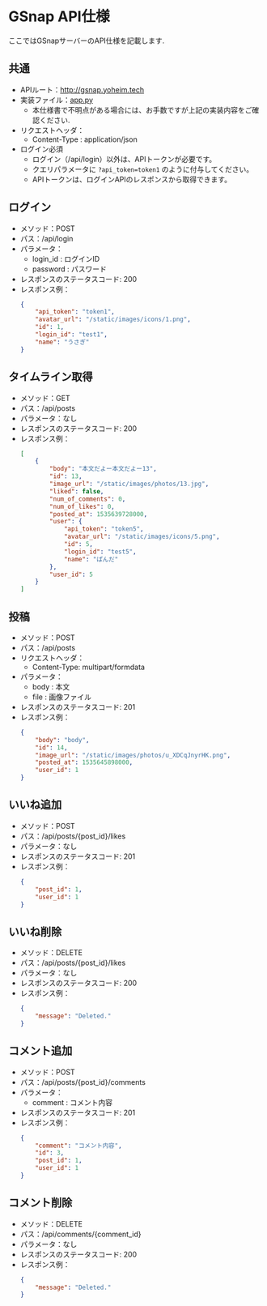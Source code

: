 # GSnap API仕様
ここではGSnapサーバーのAPI仕様を記載します.

## 共通
* APIルート：http://gsnap.yoheim.tech
* 実装ファイル：[app.py](./appy.py)
  * 本仕様書で不明点がある場合には、お手数ですが上記の実装内容をご確認ください.
* リクエストヘッダ：
  * Content-Type : application/json
* ログイン必須
  * ログイン（/api/login）以外は、APIトークンが必要です。
  * クエリパラメータに `?api_token=token1` のように付与してください。
  * APIトークンは、ログインAPIのレスポンスから取得できます。  

## ログイン
* メソッド：POST
* パス：/api/login
* パラメータ：
  * login_id : ログインID
  * password : パスワード
* レスポンスのステータスコード: 200
* レスポンス例：
    ```json
    {
        "api_token": "token1",
        "avatar_url": "/static/images/icons/1.png",
        "id": 1,
        "login_id": "test1",
        "name": "うさぎ"
    }
    ```

## タイムライン取得
* メソッド：GET
* パス：/api/posts
* パラメータ：なし
* レスポンスのステータスコード: 200
* レスポンス例：
    ```json
    [
        {
            "body": "本文だよー本文だよー13",
            "id": 13,
            "image_url": "/static/images/photos/13.jpg",
            "liked": false,
            "num_of_comments": 0,
            "num_of_likes": 0,
            "posted_at": 1535639728000,
            "user": {
                "api_token": "token5",
                "avatar_url": "/static/images/icons/5.png",
                "id": 5,
                "login_id": "test5",
                "name": "ぱんだ"
            },
            "user_id": 5
        }
    ]
    ```

## 投稿
* メソッド：POST
* パス：/api/posts
* リクエストヘッダ：
  * Content-Type: multipart/formdata
* パラメータ：
  * body : 本文
  * file : 画像ファイル
* レスポンスのステータスコード: 201
* レスポンス例：
    ```json
    {
        "body": "body",
        "id": 14,
        "image_url": "/static/images/photos/u_XDCqJnyrHK.png",
        "posted_at": 1535645898000,
        "user_id": 1
    }
    ```

## いいね追加
* メソッド：POST
* パス：/api/posts/{post_id}/likes
* パラメータ：なし
* レスポンスのステータスコード: 201
* レスポンス例：
    ```json
    {
        "post_id": 1,
        "user_id": 1
    }
    ```

## いいね削除
* メソッド：DELETE
* パス：/api/posts/{post_id}/likes
* パラメータ：なし
* レスポンスのステータスコード: 200
* レスポンス例：
    ```json
    {
        "message": "Deleted."
    }
    ```

## コメント追加
* メソッド：POST
* パス：/api/posts/{post_id}/comments
* パラメータ：
  * comment : コメント内容
* レスポンスのステータスコード: 201
* レスポンス例：
    ```json
    {
        "comment": "コメント内容",
        "id": 3,
        "post_id": 1,
        "user_id": 1
    }
    ```

## コメント削除
* メソッド：DELETE
* パス：/api/comments/{comment_id}
* パラメータ：なし
* レスポンスのステータスコード: 200
* レスポンス例：
    ```json
    {
        "message": "Deleted."
    }
    ```
